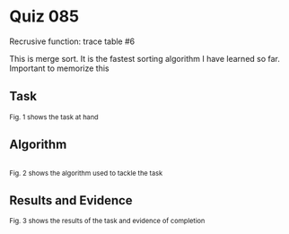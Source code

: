 # Quiz 085
Recrusive function: trace table #6

This is merge sort. It is the fastest sorting algorithm I have learned so far. Important to memorize this
## Task

<sub>Fig. 1 shows the task at hand</sub>

## Algorithm
```.py
```
<sub>Fig. 2 shows the algorithm used to tackle the task</sub>

## Results and Evidence

<sub>Fig. 3 shows the results of the task and evidence of completion</sub>
